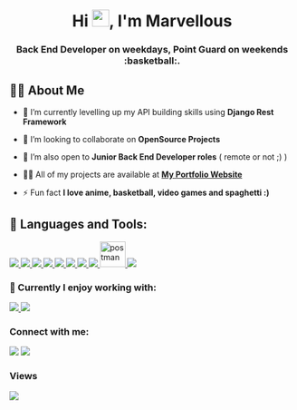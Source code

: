 <h1 align="center">Hi <img src="https://raw.githubusercontent.com/MartinHeinz/MartinHeinz/master/wave.gif" width="30px">, I'm Marvellous</h1>
<h3 align="center">Back End Developer on weekdays,  Point Guard on weekends :basketball:.</h3>

## 🙋‍♂️ About Me

- 🌱 I’m currently levelling up my API building skills using **Django Rest Framework**

- 👯 I’m looking to collaborate on **OpenSource Projects**

- 👯 I’m also open to **Junior Back End Developer roles** ( remote or not ;) )

- 👨‍💻 All of my projects are available at **[My Portfolio Website](https://rokemavellous.herokuapp.com)**

- ⚡ Fun fact  **I love anime, basketball, video games and spaghetti :)**



## 🚀 Languages and Tools:

<p align="left">
  <a href="https://developer.mozilla.org/en-US/docs/Web/JavaScript" target="_blank"> <img src="https://img.icons8.com/color/48/000000/javascript.png"/> </a> 
  <a href="https://www.w3.org/html/" target="_blank"> <img src="https://img.icons8.com/color/48/000000/html-5.png"/> </a> 
  <a href="https://www.w3schools.com/css/" target="_blank"> <img src="https://img.icons8.com/color/48/000000/css3.png"/> </a> 
  <a href="https://getbootstrap.com" target="_blank"> <img src="https://img.icons8.com/color/48/000000/bootstrap.png"/> </a> 
  <a href="https://www.python.org" target="_blank"> <img src="https://img.icons8.com/color/48/000000/python.png"/> </a>
  <a href="https://www.djangoproject.com/" target="_blank"> <img src="https://img.icons8.com/color/48/000000/django.png"/> </a>
  <a href="https://www.postgresql.org/" target="_blank"> <img src="https://img.icons8.com/color/48/000000/postgreesql.png"/> </a>
  <a href="https://www.heroku.com/" target="_blank"> <img src="https://img.icons8.com/color/50/000000/heroku.png"/> </a>
  <a href="https://postman.com" target="_blank"> <img src="https://www.vectorlogo.zone/logos/getpostman/getpostman-icon.svg" alt="postman" width="45" height="45"/> </a>   
    <a href="https://git-scm.com/" target="_blank"> <img src="https://img.icons8.com/color/48/000000/git.png"/> </a> 
</p>



### 🚀 Currently I enjoy working with:

<p align="left">
  <a href="https://www.djangoproject.com/" target="_blank"> <img src="https://img.icons8.com/color/48/000000/django.png"/> </a>
  <a href="https://www.postgresql.org/" target="_blank"> <img src="https://img.icons8.com/color/48/000000/postgreesql.png"/> </a>
</p>

### Connect with me:

<p align="left">
  <a href = "https://www.linkedin.com/in/marvellous-chimaraoke-3aa056208" target="_blank"><img src="https://img.icons8.com/fluent/48/000000/linkedin.png"/></a>
  <a href = "https://twitter.com/RokeMarvellous" target="_blank"><img src="https://img.icons8.com/fluent/48/000000/twitter.png"/></a>
</p>

### Views

<a href="https://github.com/Meghna-DAS/github-profile-views-counter">
    <img src="https://komarev.com/ghpvc/?username=Marvellous-Chimaraoke">
</a>
